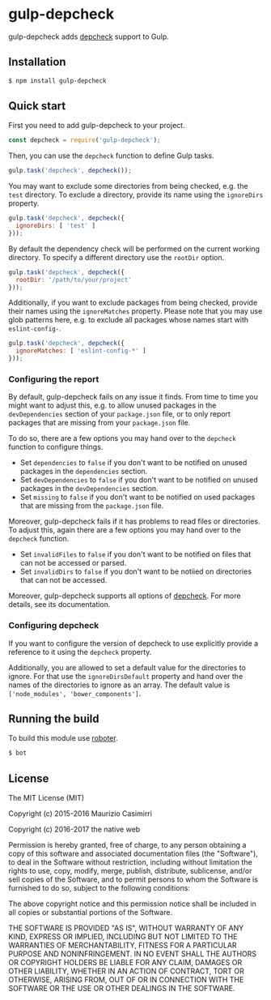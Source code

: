 # gulp-depcheck

gulp-depcheck adds [depcheck](https://www.npmjs.com/package/depcheck) support to Gulp.

## Installation

```bash
$ npm install gulp-depcheck
```

## Quick start

First you need to add gulp-depcheck to your project.

```javascript
const depcheck = require('gulp-depcheck');
```

Then, you can use the `depcheck` function to define Gulp tasks.

```javascript
gulp.task('depcheck', depcheck());
```

You may want to exclude some directories from being checked, e.g. the `test` directory. To exclude a directory, provide its name using the `ignoreDirs` property.

```javascript
gulp.task('depcheck', depcheck({
  ignoreDirs: [ 'test' ]
}));
```

By default the dependency check will be performed on the current working directory. To specify a different directory use the `rootDir` option.

```javascript
gulp.task('depcheck', depcheck({
  rootDir: '/path/to/your/project'
}));
```

Additionally, if you want to exclude packages from being checked, provide their names using the `ignoreMatches` property. Please note that you may use glob patterns here, e.g. to exclude all packages whose names start with `eslint-config-`.

```javascript
gulp.task('depcheck', depcheck({
  ignoreMatches: [ 'eslint-config-*' ]
}));
```

### Configuring the report

By default, gulp-depcheck fails on any issue it finds. From time to time you might want to adjust this, e.g. to allow unused packages in the `devDependencies` section of your `package.json` file, or to only report packages that are missing from your `package.json` file.

To do so, there are a few options you may hand over to the `depcheck` function to configure things.

- Set `dependencies` to `false` if you don't want to be notified on unused packages in the `dependencies` section.
- Set `devDependencies` to `false` if you don't want to be notified on unused packages in the `devDependencies` section.
- Set `missing` to `false` if you don't want to be notified on used packages that are missing from the `package.json` file.

Moreover, gulp-depcheck fails if it has problems to read files or directories. To adjust this, again there are a few options you may hand over to the `depcheck` function.

- Set `invalidFiles` to `false` if you don't want to be notified on files that can not be accessed or parsed.
- Set `invalidDirs` to `false` if you don't want to be notiied on directories that can not be accessed.

Moreover, gulp-depcheck supports all options of [depcheck](https://www.npmjs.com/package/depcheck). For more details, see its documentation.

### Configuring depcheck

If you want to configure the version of depcheck to use explicitly provide a reference to it using the `depcheck` property.

Additionally, you are allowed to set a default value for the directories to ignore. For that use the `ignoreDirsDefault` property and hand over the names of the directories to ignore as an array. The default value is `['node_modules', 'bower_components']`.

## Running the build

To build this module use [roboter](https://www.npmjs.com/package/roboter).

```bash
$ bot
```

## License

The MIT License (MIT)

Copyright (c) 2015-2016 Maurizio Casimirri

Copyright (c) 2016-2017 the native web

Permission is hereby granted, free of charge, to any person obtaining a copy
of this software and associated documentation files (the "Software"), to deal
in the Software without restriction, including without limitation the rights
to use, copy, modify, merge, publish, distribute, sublicense, and/or sell
copies of the Software, and to permit persons to whom the Software is
furnished to do so, subject to the following conditions:

The above copyright notice and this permission notice shall be included in all
copies or substantial portions of the Software.

THE SOFTWARE IS PROVIDED "AS IS", WITHOUT WARRANTY OF ANY KIND, EXPRESS OR
IMPLIED, INCLUDING BUT NOT LIMITED TO THE WARRANTIES OF MERCHANTABILITY,
FITNESS FOR A PARTICULAR PURPOSE AND NONINFRINGEMENT. IN NO EVENT SHALL THE
AUTHORS OR COPYRIGHT HOLDERS BE LIABLE FOR ANY CLAIM, DAMAGES OR OTHER
LIABILITY, WHETHER IN AN ACTION OF CONTRACT, TORT OR OTHERWISE, ARISING FROM,
OUT OF OR IN CONNECTION WITH THE SOFTWARE OR THE USE OR OTHER DEALINGS IN THE
SOFTWARE.
